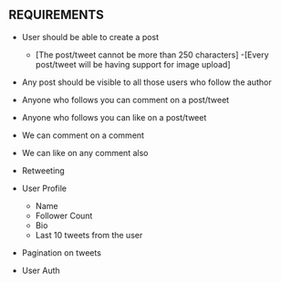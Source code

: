 ## REQUIREMENTS

- User should be able to create a post
    - [The post/tweet cannot be more than 250 characters]
    -[Every post/tweet will be having support for image upload]

- Any post should be visible to all those users who follow the author
- Anyone who follows you can comment on a post/tweet
- Anyone who follows you can like on a post/tweet
- We can comment on a comment
- We can like on any comment also
- Retweeting

- User Profile
     - Name
     - Follower Count
     - Bio
     - Last 10 tweets from the user


- Pagination on tweets 
- User Auth
